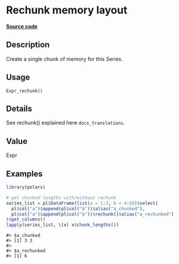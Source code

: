 

# Rechunk memory layout

[**Source code**](https://github.com/pola-rs/r-polars/tree/8387e0a88c6889e6449b053999aada405c241066/R/after-wrappers.R#L20)

## Description

Create a single chunk of memory for this Series.

## Usage

<pre><code class='language-R'>Expr_rechunk()
</code></pre>

## Details

See rechunk() explained here <code>docs_translations</code>.

## Value

Expr

## Examples

``` r
library(polars)

# get chunked lengths with/without rechunk
series_list = pl$DataFrame(list(a = 1:3, b = 4:6))$select(
  pl$col("a")$append(pl$col("b"))$alias("a_chunked"),
  pl$col("a")$append(pl$col("b"))$rechunk()$alias("a_rechunked")
)$get_columns()
lapply(series_list, \(x) x$chunk_lengths())
```

    #> $a_chunked
    #> [1] 3 3
    #> 
    #> $a_rechunked
    #> [1] 6
